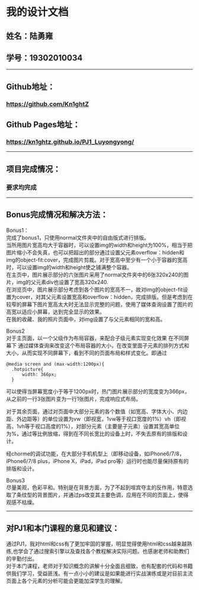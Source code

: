 我的设计文档
=======
## 姓名：陆勇雍  
## 学号：19302010034
------------------
## Github地址：  
### https://github.com/Kn1ghtZ
## Github Pages地址：  
### https://kn1ghtz.github.io/PJ1_Luyongyong/
-------------------
## 项目完成情况： 
### 要求均完成
------------------
## Bonus完成情况和解决方法：
Bonus1：  
完成了bonus1，只使用normal文件夹中的自由版式进行排版。  
当所用图片宽高均大于容器时，可以设置img的width和height为100%，相当于把图片缩小不会失真，也可以把超出的部分通过设置父元素overflow：hidden和img的object-fit:cover，完成图片剪裁。对于宽高中至少有一个小于容器的宽高时，可以设置img的width和height使之铺满整个容器。  
在主页中，图片展示部分的六张图片采用了normal文件夹中的6张320x240的图片，img的父元素div也设置了宽高320x240.  
在浏览页中，图片展示部分考虑到各个图片的宽高不一，故对img的object-fit设置为cover，对其父元素设置宽高和overflow：hidden，完成排版。但是考虑到在较窄的屏幕下图片宽高太大时无法显示完整的问题，使用了媒体查询设置了图片的高宽以适应小屏幕，达到完全显示的效果。  
在我的收藏、我的照片页面中，对img设置了与父元素相同的宽和高。  

Bonus2  
对于主页面，以一个父级作为布局容器，来配合子级元素实现变化效果
在不同屏幕下 通过媒体查询来改变这个布局容器的大小，在改变里面子元素的排列方式和大小，从而实现不同屏幕下，看到不同的页面布局和样式变化。即通过
```
@media screen and (max-width:1200px){
  .hotpicture{
      width: 366px;
  }
```
可以使得当屏幕宽度小于等于1200px时，热门图片展示部分的宽度变为366px，从之前的一行3张图片变为一行1张图片，完成响应式布局。  

对于其余页面，通过对页面中大部分元素的各个数值（如宽高、字体大小、内边距、外边距等）的单位设置为vw（即视宽，1vw等于视口宽度的1%）vh（即视高，1vh等于视口高度的1%），对部分元素（主要是子元素）设置其宽高单位为%，通过等比例放缩，得到在不同⻓宽⽐的设备上时，不失去原有的排版和设计。

经chorme的调试功能，在大部分手机机型上（即移动设备，如iPhone6/7/8，iPhone6/7/8 plus，iPhone X，iPad，iPad pro等）运行时也能尽量保持原有的排版和设计。  

Bonus3  
尽量美观，色彩平和。特别是在背景方面，为了不起到喧宾夺主的反作用，特意选取了条纹型的背景图片，并通过ps改变其主要色调，应用在不同的页面上，使得观感不枯燥。

---------
## 对PJ1和本门课程的意见和建议：  
通过PJ1，我对html和css有了更加牢固的掌握，明显觉得使用html和css越来越熟练,也学会了通过搜索引擎以及查找各个教程解决实际问题。也感谢老师和助教们的辛勤付出。  
对于本门课程，老师对于知识概念的讲解十分全面且细致，也有配套的代码和书籍供我们学习，受益匪浅。有一点小小的建议是如果能进行实战演练或是对目前主流页面上各个元素的分析可能会更能加深学生的理解。